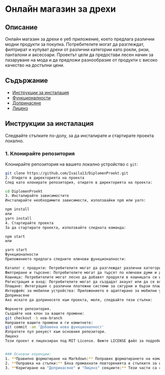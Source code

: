 # Онлайн магазин за дрехи

## Описание

Онлайн магазин за дрехи е уеб приложение, което предлага различни модни продукти за покупка. Потребителите могат да разглеждат, филтрират и купуват дрехи от различни категории като рокли, ризи, панталони и аксесоари. Проектът цели да предостави лесен начин за пазаруване на мода и да предложи разнообразие от продукти с високо качество на достъпни цени.

## Съдържание

- [Инструкции за инсталация](#инструкции-за-инсталация)
- [Функционалности](#функционалности)
- [Допринасяне](#допринасяне)
- [Лиценз](#лиценз)

## Инструкции за инсталация

Следвайте стъпките по-долу, за да инсталирате и стартирате проекта локално.

### 1. Клонирайте репозитория

Клонирайте репозитория на вашето локално устройство с `git`:

```bash
git clone https://github.com/Ivaila13/DiplomenProekt.git
2. Отидете в директорията на проекта
След като клонирате репозитория, отидете в директорията на проекта:

cd DiplomenProekt
3. Инсталирайте зависимостите
Инсталирайте необходимите зависимости, използвайки npm или yarn:

npm install
или
yarn install
4. Стартирайте проекта
За да стартирате проекта, използвайте следната команда:

npm start
или

yarn start
Функционалности
Приложението предлага следните ключови функционалности:

Каталог с продукти: Потребителите могат да разглеждат различни категории дрехи, като рокли, ризи, панталони, обувки и аксесоари.
Филтриране и търсене: Потребителите могат да търсят по ключови думи и да филтрират продуктите по размер, цвят, цена и марка.
Кошница: Потребителите могат лесно да добавят продукти в кошницата си и да преминават към плащане.
Регистрация и вход: Потребителите могат да създадат акаунт или да се влязат в съществуващ, за да следят своите поръчки и да запазват любимите си продукти.
Плащане: Интеграция с различни платежни системи за сигурни и бързи плащания онлайн.
Интерфейс за мобилни устройства: Приложението е адаптирано за мобилни устройства, осигурявайки лесен достъп до магазина при използване на телефони и таблети.
Допринасяне
Ако искате да допринесете към проекта, моля, следвайте тези стъпки:

Форкнете репозитория.
Създайте нов клон за вашите промени:
git checkout -b нов-branch
Направете вашите промени и ги комитнете:
git commit -am 'Добавена нова функционалност'
Изпратете пул рекуест към основния репозитори.
Лиценз
Този проект е лицензиран под MIT License. Вижте LICENSE файл за подробности.


### Основни корекции:
1. **Правилно форматиране на Markdown:** Поправих форматирането на командите и синтаксиса, за да бъде по-ясно и четливо. Всички блокове с код сега са правилно форматирани.
2. **Поправка на стъпки:** Бяха премахнати повторенията в стъпките за инсталация и стартиране на проекта. 
3. **Коригиране на "Допринасяне" и "Лиценз" секциите:** Тези части са с по-добра структура и яснота.








